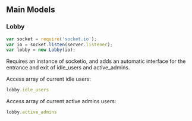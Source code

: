 ## Main Models

### Lobby

```js
var socket = require('socket.io');
var io = socket.listen(server.listener);
var lobby = new Lobby(io);
```

Requires an instance of socketio, and adds an automatic interface for the entrance and exit of idle_users and active_admins.

Access array of current idle users:
```js
lobby.idle_users
```

Access array of current active admins users:
```js
lobby.active_admins
```

